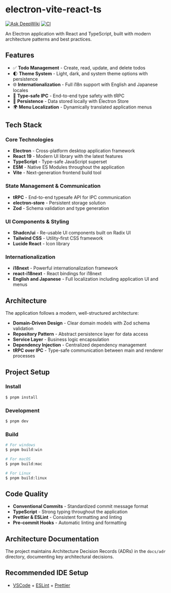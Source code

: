 # electron-vite-react-ts

[![Ask DeepWiki](https://deepwiki.com/badge.svg)](https://deepwiki.com/sotayamashita/electron-template) [![CI](https://github.com/sotayamashita/just-ai/actions/workflows/ci.yml/badge.svg)](https://github.com/sotayamashita/just-ai/actions/workflows/ci.yml)

An Electron application with React and TypeScript, built with modern architecture patterns and best practices.

## Features

- ✅ **Todo Management** - Create, read, update, and delete todos
- 🌓 **Theme System** - Light, dark, and system theme options with persistence
- 🌐 **Internationalization** - Full i18n support with English and Japanese locales
- 🔄 **Type-safe IPC** - End-to-end type safety with tRPC
- 💾 **Persistence** - Data stored locally with Electron Store
- 🌍 **Menu Localization** - Dynamically translated application menus

## Tech Stack

### Core Technologies

- **Electron** - Cross-platform desktop application framework
- **React 19** - Modern UI library with the latest features
- **TypeScript** - Type-safe JavaScript superset
- **ESM** - Native ES Modules throughout the application
- **Vite** - Next-generation frontend build tool

### State Management & Communication

- **tRPC** - End-to-end typesafe API for IPC communication
- **electron-store** - Persistent storage solution
- **Zod** - Schema validation and type generation

### UI Components & Styling

- **Shadcn/ui** - Re-usable UI components built on Radix UI
- **Tailwind CSS** - Utility-first CSS framework
- **Lucide React** - Icon library

### Internationalization

- **i18next** - Powerful internationalization framework
- **react-i18next** - React bindings for i18next
- **English and Japanese** - Full localization including application UI and menus

## Architecture

The application follows a modern, well-structured architecture:

- **Domain-Driven Design** - Clear domain models with Zod schema validation
- **Repository Pattern** - Abstract persistence layer for data access
- **Service Layer** - Business logic encapsulation
- **Dependency Injection** - Centralized dependency management
- **tRPC over IPC** - Type-safe communication between main and renderer processes

## Project Setup

### Install

```bash
$ pnpm install
```

### Development

```bash
$ pnpm dev
```

### Build

```bash
# For windows
$ pnpm build:win

# For macOS
$ pnpm build:mac

# For Linux
$ pnpm build:linux
```

## Code Quality

- **Conventional Commits** - Standardized commit message format
- **TypeScript** - Strong typing throughout the application
- **Prettier & ESLint** - Consistent formatting and linting
- **Pre-commit Hooks** - Automatic linting and formatting

## Architecture Documentation

The project maintains Architecture Decision Records (ADRs) in the `docs/adr` directory, documenting key architectural decisions.

## Recommended IDE Setup

- [VSCode](https://code.visualstudio.com/) + [ESLint](https://marketplace.visualstudio.com/items?itemName=dbaeumer.vscode-eslint) + [Prettier](https://marketplace.visualstudio.com/items?itemName=esbenp.prettier-vscode)
